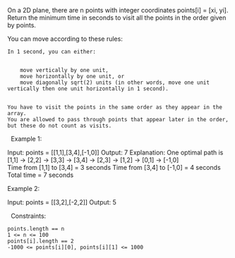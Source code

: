 On a 2D plane, there are n points with integer coordinates points[i] = [xi, yi]. Return the minimum time in seconds to visit all the points in the order given by points.

You can move according to these rules:


	In 1 second, you can either:

	
		move vertically by one unit,
		move horizontally by one unit, or
		move diagonally sqrt(2) units (in other words, move one unit vertically then one unit horizontally in 1 second).
	
	
	You have to visit the points in the same order as they appear in the array.
	You are allowed to pass through points that appear later in the order, but these do not count as visits.


 
Example 1:

Input: points = [[1,1],[3,4],[-1,0]]
Output: 7
Explanation: One optimal path is [1,1] -> [2,2] -> [3,3] -> [3,4] -> [2,3] -> [1,2] -> [0,1] -> [-1,0]   
Time from [1,1] to [3,4] = 3 seconds 
Time from [3,4] to [-1,0] = 4 seconds
Total time = 7 seconds

Example 2:

Input: points = [[3,2],[-2,2]]
Output: 5


 
Constraints:


	points.length == n
	1 <= n <= 100
	points[i].length == 2
	-1000 <= points[i][0], points[i][1] <= 1000

